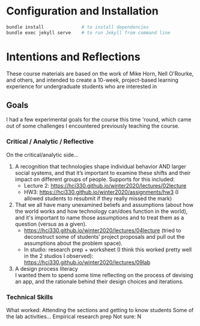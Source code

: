 # Configuration and Installation

```bash
bundle install              # to install dependencies
bundle exec jekyll serve    # to run Jekyll from command line
```

# Intentions and Reflections
These course materials are based on the work of Mike Horn, Nell O'Rourke, and others, and intended to create a 10-week, project-based learning experience for undergraduate students who are interested in 

## Goals
I had a few experimental goals for the course this time 'round, which came out of some challenges I encountered previously teaching the course.

### Critical / Analytic / Reflective
On the critical/analytic side...
1. A recognition that technologies shape individual behavior AND larger social systems, and that it’s important to examine these shifts and their impact on different groups of people. Supports for this included:
   * Lecture 2: https://hci330.github.io/winter2020/lectures/02lecture
   * HW3: https://hci330.github.io/winter2020/assignments/hw3 (I allowed students to resubmit if they really missed the mark)
2. That we all have many unexamined beliefs and assumptions (about how the world works and how technology can/does function in the world), and it's important to name those assumptions and to treat them as a question (versus as a given).
   * https://hci330.github.io/winter2020/lectures/04lecture (tried to deconstruct some of students’ project proposals and pull out the assumptions about the problem space).
   * In studio: research prep + worksheet (I think this worked pretty well in the 2 studios I observed): https://hci330.github.io/winter2020/lectures/09lab
3. A design process literacy<br>I wanted them to spend some time reflecting on the process of devising an app, and the rationale behind their design choices and iterations.

### Technical Skills
What worked:
Attending the sections and getting to know students
Some of the lab activities...
Empirical research prep
Not sure:
N
